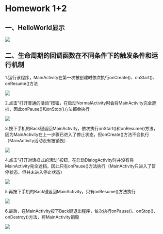 # **Homework 1+2**

## **一、HelloWorld显示**

![](https://github.com/cwj609690575/2018118112_Android/blob/homework/Homework%201%2B2/PrintScreen/HelloWorld.JPG)

## **二、生命周期的回调函数在不同条件下的触发条件和运行机制**

1.运行该程序，MainActivity在第一次被创建时依次执行onCreate()、onStart()、onResume()方法

![](https://github.com/cwj609690575/2018118112_Android/blob/homework/Homework%201%2B2/PrintScreen/1.%E5%90%AF%E5%8A%A8%E4%B8%BB%E8%A6%81%E6%B4%BB%E5%8A%A8.JPG)

2.点击“打开普通的活动”按钮，在启动NormalActivity时会将MainActivity完全遮挡，因此onPause()和onStop()方法都会执行

![](https://github.com/cwj609690575/2018118112_Android/blob/homework/Homework%201%2B2/PrintScreen/2.%E5%90%AF%E5%8A%A8%E6%99%AE%E9%80%9A%E6%B4%BB%E5%8A%A8.JPG)

3.按下手机的Back键返回MainActivity，依次执行onStart()和onResume()方法，因为MainActivity在上一步骤已进入了停止状态，但onCreate()方法不会执行（MainActivity活动没有被销毁）

![](https://github.com/cwj609690575/2018118112_Android/blob/homework/Homework%201%2B2/PrintScreen/3.%E9%80%80%E5%87%BA%E6%99%AE%E9%80%9A%E6%B4%BB%E5%8A%A8.JPG)

4.点击“打开对话框式的活动”按钮，在启动DialogActivity时并没有将MainActivity完全遮挡，因此只有onPause()方法执行（MainActivity只进入了暂停状态，但并未进入停止状态）

![](https://github.com/cwj609690575/2018118112_Android/blob/homework/Homework%201%2B2/PrintScreen/4.%E5%90%AF%E5%8A%A8%E5%AF%B9%E8%AF%9D%E6%A1%86%E6%B4%BB%E5%8A%A8.JPG)

5.再按下手机的Back键返回MainActivity，只有onResume()方法执行

![](https://github.com/cwj609690575/2018118112_Android/blob/homework/Homework%201%2B2/PrintScreen/5.%E9%80%80%E5%87%BA%E5%AF%B9%E8%AF%9D%E6%A1%86%E6%B4%BB%E5%8A%A8.JPG)

6.最后，在MainActivity按下Back键退出程序，依次执行onPause()、onStop()、onDestroy()方法，将MainActivity销毁

![](https://github.com/cwj609690575/2018118112_Android/blob/homework/Homework%201%2B2/PrintScreen/6.%E9%80%80%E5%87%BA%E4%B8%BB%E8%A6%81%E6%B4%BB%E5%8A%A8.JPG)